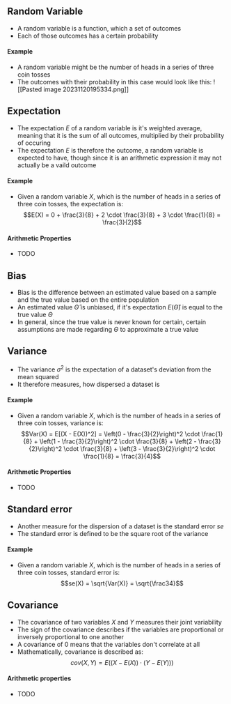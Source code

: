 ## Random Variable
- A random variable is a function, which a set of outcomes
- Each of those outcomes has a certain probability
#### Example
- A random variable might be the number of heads in a series of three coin tosses
- The outcomes with their probability in this case would look like this:
![[Pasted image 20231120195334.png]]
## Expectation
- The expectation $E$ of a random variable is it's weighted average, meaning that it is the sum of all outcomes, multiplied by their probability of occuring
- The expectation $E$ is therefore the outcome, a random variable is expected to have, though since it is an arithmetic expression it may not actually be a vaild outcome
#### Example
- Given a random variable $X$, which is the number of heads in a series of three coin tosses, the expectation is:
$$E(X) = 0 + \frac{3}{8} + 2 \cdot \frac{3}{8} + 3 \cdot \frac{1}{8} = \frac{3}{2}$$
#### Arithmetic Properties
- TODO
## Bias
- Bias is the difference between an estimated value based on a sample and the true value based on the entire population
- An estimated value $\hat{\Theta}$ is unbiased, if it's expectation $E(\hat{\Theta})$ is equal to the true value $\Theta$
- In general, since the true value is never known for certain, certain assumptions are made regarding $\Theta$ to approximate a true value 
## Variance
- The variance $\sigma^2$ is the expectation of a dataset's deviation from the mean squared
- It therefore measures, how dispersed a dataset is
#### Example
- Given a random variable $X$, which is the number of heads in a series of three coin tosses, variance is:
$$Var(X) = E[(X - E(X))^2] = \left(0 - \frac{3}{2}\right)^2 \cdot \frac{1}{8} + \left(1 - \frac{3}{2}\right)^2 \cdot \frac{3}{8} + \left(2 - \frac{3}{2}\right)^2 \cdot \frac{3}{8} + \left(3 - \frac{3}{2}\right)^2 \cdot \frac{1}{8} = \frac{3}{4}$$
#### Arithmetic Properties
- TODO
## Standard error
- Another measure for the dispersion of a dataset is the standard error $se$
- The standard error is defined to be the square root of the variance
#### Example
- Given a random variable $X$, which is the number of heads in a series of three coin tosses, standard error is:
$$se(X) = \sqrt{Var(X)} = \sqrt{\frac34}$$
## Covariance
- The covariance of two variables $X$ and $Y$ measures their joint variability
- The sign of the covariance describes if the variables are proportional or inversely proportional to one another
- A covariance of 0 means that the variables don't correlate at all
- Mathematically, covariance is described as:
$$cov(X, Y) = E \big ((X - E(X)) \cdot (Y - E(Y)) \big )$$
#### Arithmetic properties
- TODO